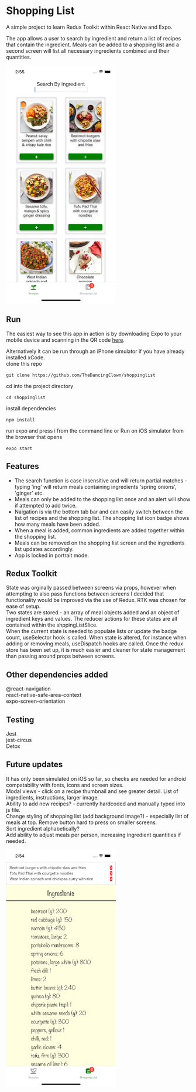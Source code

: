 # Shopping List

A simple project to learn Redux Toolkit within React Native and Expo. 
       
The app allows a user to search by ingredient and return a list of recipes that contain the ingredient. Meals can be added to a shopping list and a second screen will list all necessary ingredients combined and their quantities.    

![recipesScreenshot](./src/assets/images/recipesScreenshot.png)

## Run

The easiest way to see this app in action is by downloading Expo to your mobile device and scanning in the QR code [here](https://expo.io/@pennywise/projects/ingredients).    
    
Alternatively it can be run through an iPhone simulator if you have already installed xCode.    
clone this repo 
```
git clone https://github.com/TheDancingClown/shoppinglist
```
cd into the project directory
```
cd shoppinglist
```
install dependencies
```
npm install
```
run expo and press i from the command line or Run on iOS simulator from the browser that opens
```
expo start
```


## Features

* The search function is case insensitive and will return partial matches - typing 'ing' will return meals containing ingredients 'spring onions', 'ginger' etc.
* Meals can only be added to the shopping list once and an alert will show if attempted to add twice.
* Naigation is via the bottom tab bar and can easily switch between the list of recipes and the shopping list. The shopping list icon badge shows how many meals have been added.
* When a meal is added, common ingredients are added together within the shopping list.
* Meals can be removed on the shopping list screen and the ingredients list updates accordingly.
* App is locked in portrait mode.

## Redux Toolkit

State was orginally passed between screens via props, however when attempting to also pass functions between screens I decided that functionality would be improved via the use of Redux.  RTK was chosen for ease of setup.    
Two states are stored - an array of meal objects added and an object of ingredient keys and values. The reducer actions for these states are all contained within the shppingListSlice.    
When the current state is needed to populate lists or update the badge count, useSelector hook is called. When state is altered, for instance when adding or removing meals, useDispatch hooks are called. Once the redux store has been set up, it is much easier and cleaner for state management than passing around props between screens.

## Other dependencies added

@react-navigation       
react-native-safe-area-context  
expo-screen-orientation  

## Testing

Jest    
jest-circus   
Detox       

## Future updates

It has only been simulated on iOS so far, so checks are needed for android compatability with fonts, icons and screen sizes.    
Modal views - click on a recipe thumbnail and see greater detail. List of ingredients, instructions, larger image.  
Ability to add new recipes? - currently hardcoded and manually typed into js file.     
Change styling of shopping list (add background image?) - especially list of meals at top. Remove button hard to press on smaller screens.    
Sort ingredient alphabetically?   
Add ability to adjust meals per person, increasing ingredient quantities if needed. 


![ingredientsScreenshot](./src/assets/images/ingredientsScreenshot.png)
